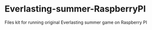 # Everlasting-summer-RaspberryPI
Files kit for running original Everlasting summer game on Raspberry PI
